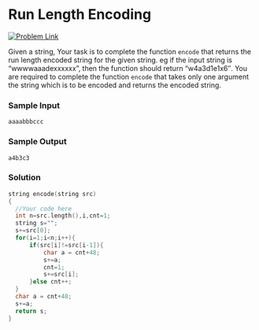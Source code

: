 # Run Length Encoding

[![Problem Link](https://img.shields.io/badge/GeeksforGeeks-298D46?style=for-the-badge&logo=geeksforgeeks&logoColor=white)](https://practice.geeksforgeeks.org/problems/run-length-encoding/1/)

Given a string, Your task is to complete the function `encode` that returns the run length encoded string for the given string.
eg if the input string is “wwwwaaadexxxxxx”, then the function should return “w4a3d1e1x6″.
You are required to complete the function `encode` that takes only one argument the string which is to be encoded and returns the encoded string.

### Sample Input

```
aaaabbbccc
```

### Sample Output

```
a4b3c3
```

### Solution

```cpp
string encode(string src)
{
  //Your code here
  int n=src.length(),i,cnt=1;
  string s="";
  s+=src[0];
  for(i=1;i<n;i++){
      if(src[i]!=src[i-1]){
          char a = cnt+48;
          s+=a;
          cnt=1;
          s+=src[i];
      }else cnt++;
  }
  char a = cnt+48;
  s+=a;
  return s;
}

```

